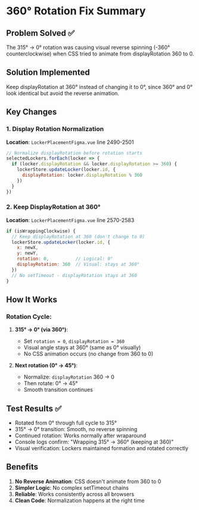# 360° Rotation Fix Summary

## Problem Solved ✅
The 315° → 0° rotation was causing visual reverse spinning (-360° counterclockwise) when CSS tried to animate from displayRotation 360 to 0.

## Solution Implemented
Keep displayRotation at 360° instead of changing it to 0°, since 360° and 0° look identical but avoid the reverse animation.

## Key Changes

### 1. Display Rotation Normalization
**Location**: `LockerPlacementFigma.vue` line 2490-2501
```javascript
// Normalize displayRotation before rotation starts
selectedLockers.forEach(locker => {
  if (locker.displayRotation && locker.displayRotation >= 360) {
    lockerStore.updateLocker(locker.id, {
      displayRotation: locker.displayRotation % 360
    })
  }
})
```

### 2. Keep DisplayRotation at 360°
**Location**: `LockerPlacementFigma.vue` line 2570-2583
```javascript
if (isWrappingClockwise) {
  // Keep displayRotation at 360 (don't change to 0)
  lockerStore.updateLocker(locker.id, {
    x: newX,
    y: newY,
    rotation: 0,          // Logical: 0°
    displayRotation: 360  // Visual: stays at 360°
  })
  // No setTimeout - displayRotation stays at 360
}
```

## How It Works

### Rotation Cycle:
1. **315° → 0° (via 360°)**:
   - Set `rotation = 0`, `displayRotation = 360`
   - Visual angle stays at 360° (same as 0° visually)
   - No CSS animation occurs (no change from 360 to 0)

2. **Next rotation (0° → 45°)**:
   - Normalize: `displayRotation` 360 → 0
   - Then rotate: 0° → 45°
   - Smooth transition continues

## Test Results ✅
- Rotated from 0° through full cycle to 315°
- 315° → 0° transition: Smooth, no reverse spinning
- Continued rotation: Works normally after wraparound
- Console logs confirm: "Wrapping 315° → 360° (keeping at 360)"
- Visual verification: Lockers maintained formation and rotated correctly

## Benefits
1. **No Reverse Animation**: CSS doesn't animate from 360 to 0
2. **Simpler Logic**: No complex setTimeout chains
3. **Reliable**: Works consistently across all browsers
4. **Clean Code**: Normalization happens at the right time